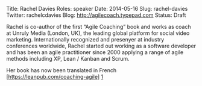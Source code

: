 Title: Rachel Davies
Roles: speaker
Date: 2014-05-16
Slug: rachel-davies
Twitter: rachelcdavies
Blog: http://agilecoach.typepad.com
Status: Draft


Rachel is co-author of the first “Agile Coaching” book and works as coach at Unruly Media (London, UK), the leading global platform for social video marketing. Internationally recognized and presenyer at industry conferences worldwide, Rachel started out working as a software developer and has been an agile practitioner since 2000 applying a range of agile methods including XP, Lean / Kanban and Scrum.

Her book has now been translated in French [https://leanpub.com/coaching-agile] [1]

[1]:https://leanpub.com/coaching-agile

